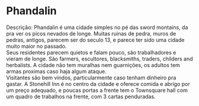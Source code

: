 # Phandalin

Descrição: Phandalin é uma cidade simples no pé das sword montains, da pra ver os picos nevados de longe. Muitas ruinas de pedra, muros de pedras, antigos, parecem ser do seculo 13, e parece ter sido uma cidade muito maior no passado.  
Seus residentes parecem quietos e falam pouco, são trabalhadores e vieram de longe. São farmers, escultores, blacksmiths, traders, childers and herbalists. A cidade não tem muralhas nem guarnições, os adultos tem armas proximas caso haja algum ataque.  
Visitantes são bem vindos, particularmente caso tenham dinheiro pra gastar. A Stonehill Inn é no centro da cidade e oferece comida e abrigo por um preço adequado, e poucas portas a frente tem o Townsquare hall com um quadro de trabalhos na frente, com 3 cartas penduradas.

